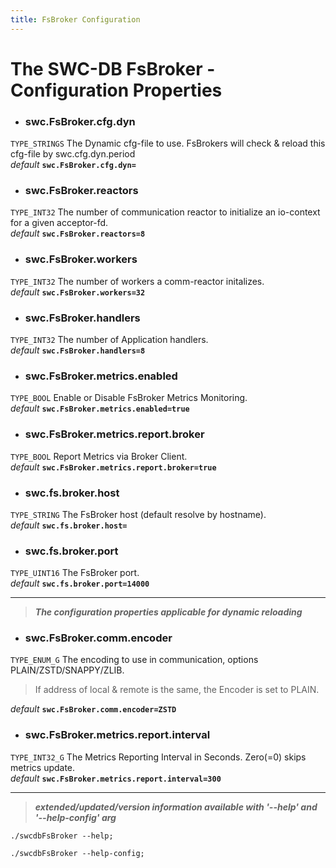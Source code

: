 ```yaml
---
title: FsBroker Configuration
---
```




# The SWC-DB FsBroker - Configuration Properties



* ### swc.FsBroker.cfg.dyn
```TYPE_STRINGS```
The Dynamic cfg-file to use. FsBrokers will check & reload this cfg-file by swc.cfg.dyn.period \
_default_ **```swc.FsBroker.cfg.dyn=```**

* ### swc.FsBroker.reactors
```TYPE_INT32```
The number of communication reactor to initialize an io-context for a given acceptor-fd. \
_default_ **```swc.FsBroker.reactors=8```**

* ### swc.FsBroker.workers
```TYPE_INT32```
The number of workers a comm-reactor initalizes. \
_default_ **```swc.FsBroker.workers=32```**

* ### swc.FsBroker.handlers
```TYPE_INT32```
The number of Application handlers. \
_default_ **```swc.FsBroker.handlers=8```**

* ### swc.FsBroker.metrics.enabled
```TYPE_BOOL```
Enable or Disable FsBroker Metrics Monitoring. \
_default_ **```swc.FsBroker.metrics.enabled=true```**

* ### swc.FsBroker.metrics.report.broker
```TYPE_BOOL```
Report Metrics via Broker Client. \
_default_ **```swc.FsBroker.metrics.report.broker=true```**

* ### swc.fs.broker.host
```TYPE_STRING```
The FsBroker host (default resolve by hostname). \
_default_ **```swc.fs.broker.host=```**

* ### swc.fs.broker.port
```TYPE_UINT16```
The FsBroker port. \
_default_ **```swc.fs.broker.port=14000```**



***

 > **_The configuration properties applicable for dynamic reloading_**

* ### swc.FsBroker.comm.encoder
```TYPE_ENUM_G```
The encoding to use in communication, options PLAIN/ZSTD/SNAPPY/ZLIB.
> If address of local & remote is the same, the Encoder is set to PLAIN.

_default_ **```swc.FsBroker.comm.encoder=ZSTD```**

* ### swc.FsBroker.metrics.report.interval
```TYPE_INT32_G```
The Metrics Reporting Interval in Seconds. Zero(=0) skips metrics update.\
_default_ **```swc.FsBroker.metrics.report.interval=300```**



***

 > _**extended/updated/version information available with '--help' and '--help-config' arg**_

```
./swcdbFsBroker --help;
```

```
./swcdbFsBroker --help-config;
```
